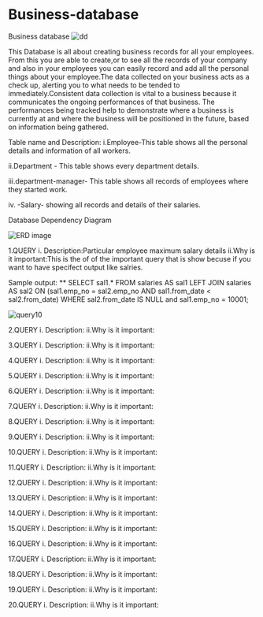 # Business-database
Business database
![dd](https://user-images.githubusercontent.com/72918495/103275341-f07a4d80-49fe-11eb-8a83-46f0d19edf5e.png)

This Database is all about creating business records for all your employees. From this you are able to create,or to see all the records of your company and also in your employees you can easily record and add all the personal things about your employee.The data collected on your business acts as a check up, alerting you to what needs to be tended to immediately.Consistent data collection is vital to a business because it communicates the ongoing performances of that business. The performances being tracked help to demonstrate where a business is currently at and where the business will be positioned in the future, based on information being gathered. 


Table name and Description:
   i.Employee-This table shows all the personal details and information  of all workers.

   ii.Department - This table shows every department details.

  iii.department-manager- This table shows all records of employees where they started work.

 iv. -Salary- showing all records and details of their salaries.
 
Database Dependency Diagram

![ERD image](https://user-images.githubusercontent.com/72918495/103279845-c67a5880-4a09-11eb-8baa-ea8bce14cfb7.png)

1.QUERY 
       i. Description:Particular employee maximum salary details
      ii.Why is it important:This is the of of the important query that is show becuse if you want to have specifect output like salries.
     
   Sample output:
  ** 
   SELECT sal1.* FROM salaries AS sal1 LEFT JOIN salaries AS sal2 ON (sal1.emp_no = sal2.emp_no AND sal1.from_date < sal2.from_date) WHERE sal2.from_date IS NULL and sal1.emp_no = 10001;
   
   ![query10](https://user-images.githubusercontent.com/72918495/103329073-1dc60a80-4a96-11eb-99bb-6dacff4f7e67.png)

2.QUERY 
       i. Description:
      ii.Why is it important:

3.QUERY 
       i. Description:
      ii.Why is it important:

4.QUERY 
       i. Description:
      ii.Why is it important:

5.QUERY 
       i. Description:
      ii.Why is it important:

6.QUERY 
       i. Description:
      ii.Why is it important:

7.QUERY 
       i. Description:
      ii.Why is it important:

8.QUERY 
       i. Description:
      ii.Why is it important:

9.QUERY 
       i. Description:
      ii.Why is it important:

10.QUERY 
       i. Description:
      ii.Why is it important:

11.QUERY 
       i. Description:
      ii.Why is it important:

12.QUERY 
       i. Description:
      ii.Why is it important:

13.QUERY 
       i. Description:
      ii.Why is it important:

14.QUERY 
       i. Description:
      ii.Why is it important:

15.QUERY 
       i. Description:
      ii.Why is it important:

16.QUERY 
       i. Description:
      ii.Why is it important:

17.QUERY 
       i. Description:
      ii.Why is it important:

18.QUERY 
       i. Description:
      ii.Why is it important:

19.QUERY 
       i. Description:
      ii.Why is it important:

20.QUERY 
       i. Description:
      ii.Why is it important:


